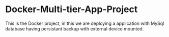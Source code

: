 # Docker-Multi-tier-App-Project
This is the Docker project, in this we are deploying a application with MySql database having persistant backup with external device mounted.
